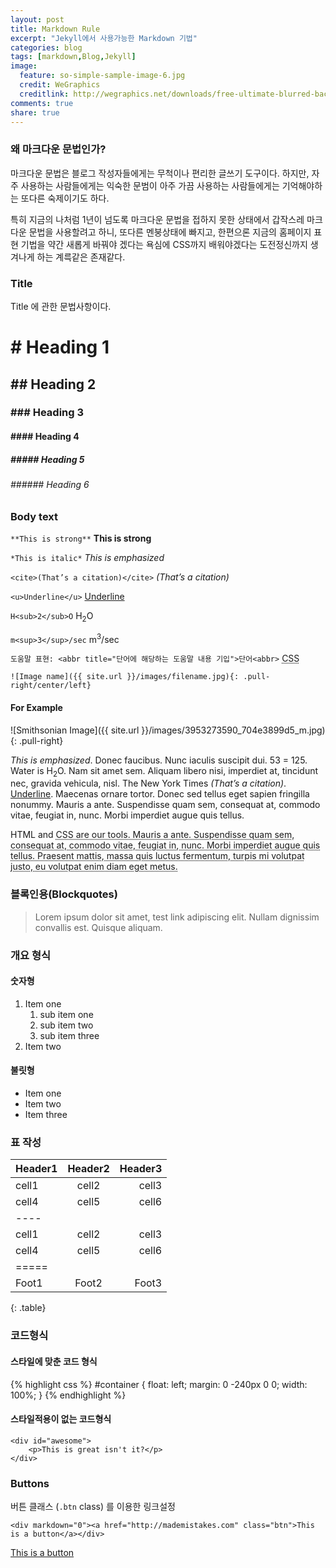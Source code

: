 ```yaml
---
layout: post
title: Markdown Rule
excerpt: "Jekyll에서 사용가능한 Markdown 기법"
categories: blog
tags: [markdown,Blog,Jekyll]
image:
  feature: so-simple-sample-image-6.jpg
  credit: WeGraphics
  creditlink: http://wegraphics.net/downloads/free-ultimate-blurred-background-pack/
comments: true
share: true
---
```



### 왜 마크다운 문법인가?

마크다운 문법은 블로그 작성자들에게는 무척이나 편리한 글쓰기 도구이다. 하지만, 자주 사용하는 사람들에게는 익숙한 문범이 아주 가끔 사용하는 사람들에게는 기억해야하는 또다른 숙제이기도 하다.

특히 지금의 나처럼 1년이 넘도록 마크다운 문법을 접하지 못한 상태에서 갑작스레 마크다운 문법을 사용할려고 하니, 또다른 멘붕상태에 빠지고, 한편으론 지금의 홈페이지 표현 기법을 약간 새롭게 바꿔야 겠다는 욕심에 CSS까지 배워야겠다는 도전정신까지 생겨나게 하는 계륵같은 존재같다.

### Title

Title 에 관한 문법사항이다.

# # Heading 1

## ## Heading 2

### ### Heading 3

#### #### Heading 4

##### ##### Heading 5

###### ###### Heading 6

### Body text

`**This is strong**`
**This is strong**

`*This is italic*`
*This is emphasized*

`<cite>(That’s a citation)</cite>`
<cite>(That’s a citation)</cite>

`<u>Underline</u>`
<u>Underline</u>

`H<sub>2</sub>O`
H<sub>2</sub>O

`m<sup>3</sup>/sec`
m<sup>3</sup>/sec

`도움말 표현: <abbr title="단어에 해당하는 도움말 내용 기입">단어<abbr>`
<abbr title="cascading stylesheets">CSS<abbr>

`![Image name]({{ site.url }}/images/filename.jpg){: .pull-right/center/left}`

#### For Example

![Smithsonian Image]({{ site.url }}/images/3953273590_704e3899d5_m.jpg)
{: .pull-right}

*This is emphasized*. Donec faucibus. Nunc iaculis suscipit dui. 53 = 125. Water is H<sub>2</sub>O. Nam sit amet sem. Aliquam libero nisi, imperdiet at, tincidunt nec, gravida vehicula, nisl. The New York Times <cite>(That’s a citation)</cite>. <u>Underline</u>. Maecenas ornare tortor. Donec sed tellus eget sapien fringilla nonummy. Mauris a ante. Suspendisse quam sem, consequat at, commodo vitae, feugiat in, nunc. Morbi imperdiet augue quis tellus.

HTML and <abbr title="cascading stylesheets">CSS<abbr> are our tools. Mauris a ante. Suspendisse quam sem, consequat at, commodo vitae, feugiat in, nunc. Morbi imperdiet augue quis tellus. Praesent mattis, massa quis luctus fermentum, turpis mi volutpat justo, eu volutpat enim diam eget metus.

### 블록인용(Blockquotes)

> Lorem ipsum dolor sit amet, test link adipiscing elit. Nullam dignissim convallis est. Quisque aliquam.

### 개요 형식

#### 숫자형

1. Item one
   1. sub item one
   2. sub item two
   3. sub item three
2. Item two

#### 불릿형

* Item one
* Item two
* Item three

### 표 작성

| Header1 | Header2 | Header3 |
|:--------|:-------:|--------:|
| cell1   | cell2   | cell3   |
| cell4   | cell5   | cell6   |
|----
| cell1   | cell2   | cell3   |
| cell4   | cell5   | cell6   |
|=====
| Foot1   | Foot2   | Foot3   |
{: .table}

### 코드형식

#### 스타일에 맞춘 코드 형식

{% highlight css %}
#container {
  float: left;
  margin: 0 -240px 0 0;
  width: 100%;
}
{% endhighlight %}

#### 스타일적용이 없는 코드형식

    <div id="awesome">
        <p>This is great isn't it?</p>
    </div>

### Buttons

버튼 클래스 (`.btn` class) 를 이용한 링크설정

`<div markdown="0"><a href="http://mademistakes.com" class="btn">This is a button</a></div>`

<div markdown="0"><a href="http://mademistakes.com" class="btn">This is a button</a></div>

